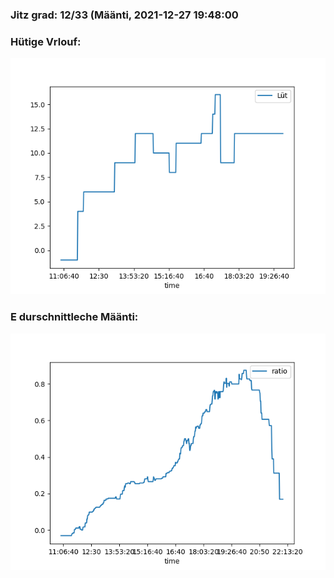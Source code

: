 ### Jitz grad: 12/33 (Määnti, 2021-12-27 19:48:00

### Hütige Vrlouf:
![Graph](Today.png)

### E durschnittleche Määnti:
![Graph](Määnti.png)